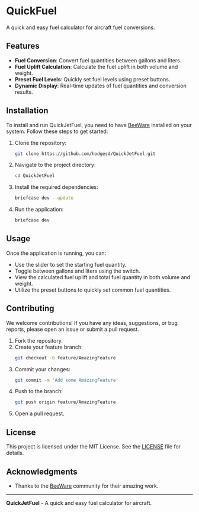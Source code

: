# QuickFuel
A quick and easy fuel calculator for aircraft fuel conversions.

## Features

- **Fuel Conversion**: Convert fuel quantities between gallons and liters.
- **Fuel Uplift Calculation**: Calculate the fuel uplift in both volume and weight.
- **Preset Fuel Levels**: Quickly set fuel levels using preset buttons.
- **Dynamic Display**: Real-time updates of fuel quantities and conversion results.

## Installation

To install and run QuickJetFuel, you need to have [BeeWare](https://beeware.org/) installed on your system. Follow these steps to get started:

1. Clone the repository:
   ```sh
   git clone https://github.com/hodgesd/QuickJetFuel.git
   ```
2. Navigate to the project directory:
   ```sh
   cd QuickJetFuel
   ```
3. Install the required dependencies:
   ```sh
   briefcase dev --update
   ```
4. Run the application:
   ```sh
   briefcase dev
   ```

## Usage

Once the application is running, you can:

- Use the slider to set the starting fuel quantity.
- Toggle between gallons and liters using the switch.
- View the calculated fuel uplift and total fuel quantity in both volume and weight.
- Utilize the preset buttons to quickly set common fuel quantities.

## Contributing

We welcome contributions! If you have any ideas, suggestions, or bug reports, please open an issue or submit a pull request.

1. Fork the repository.
2. Create your feature branch:
   ```sh
   git checkout -b feature/AmazingFeature
   ```
3. Commit your changes:
   ```sh
   git commit -m 'Add some AmazingFeature'
   ```
4. Push to the branch:
   ```sh
   git push origin feature/AmazingFeature
   ```
5. Open a pull request.

## License

This project is licensed under the MIT License. See the [LICENSE](LICENSE) file for details.

## Acknowledgments

- Thanks to the [BeeWare](https://beeware.org/) community for their amazing work.

---

**QuickJetFuel** - A quick and easy fuel calculator for aircraft.
```
